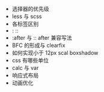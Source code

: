 - 选择器的优先级
- less 与 scss
- 各标签区别
- : ::
- :after 与 :: after 兼容写法
- BFC 的形成与 clearfix 
- 如何实现小于 12px scal boxshadow
- css 有哪些单位
- calc 与 var
- 响应式布局
- 动画优化
